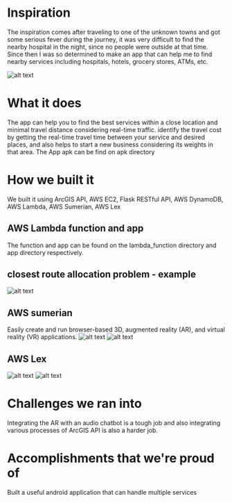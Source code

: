 # Inspiration
The inspiration comes after traveling to one of the unknown towns and got some serious fever during the journey, it was very difficult to find the nearby hospital in the night, since no people were outside at that time. Since then I was so determined to make an app that can help me to find nearby services including hospitals, hotels, grocery stores, ATMs, etc.

![alt text](https://github.com/kishorkuttan/AI-AR-chatbot-powered-by-ArcGIS-api/blob/master/screeshots/app.jpg)

# What it does
The app can help you to find the best services within a close location and minimal travel distance considering real-time traffic. identify the travel cost by getting the real-time travel time between your service and desired places, and also helps to start a new business considering its weights in that area.
The App apk can be find on apk directory
# How we built it
We built it using ArcGIS API, AWS EC2, Flask RESTful API, AWS  DynamoDB, AWS Lambda, AWS Sumerian, AWS Lex
## AWS Lambda function and app 
The function and app can be found on the lambda_function directory and app directory respectively. 
## closest route allocation problem - example
![alt text](https://github.com/kishorkuttan/AI-AR-chatbot-powered-by-ArcGIS-api/blob/master/screeshots/route.jpeg)
## AWS sumerian
Easily create and run browser-based 3D, augmented reality (AR), and virtual reality (VR) applications.
![alt text](https://github.com/kishorkuttan/AI-AR-chatbot-powered-by-ArcGIS-api/blob/master/screeshots/sumerian2.png)
![alt text](https://github.com/kishorkuttan/AI-AR-chatbot-powered-by-ArcGIS-api/blob/master/screeshots/sumerian.png)
## AWS Lex
![alt text](https://github.com/kishorkuttan/AI-AR-chatbot-powered-by-ArcGIS-api/blob/master/screeshots/image1.png)
![alt text](https://github.com/kishorkuttan/AI-AR-chatbot-powered-by-ArcGIS-api/blob/master/screeshots/image2.png)

# Challenges we ran into
Integrating the AR with an audio chatbot is a tough job and also integrating various processes of ArcGIS API is also a harder job.

# Accomplishments that we're proud of
Built a useful android application that can handle multiple services
